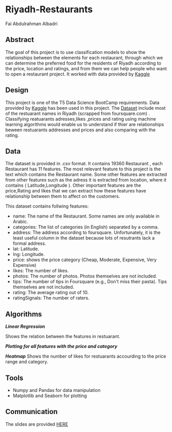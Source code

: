 # Riyadh-Restaurants
Fai Abdulrahman Albadri

 ## Abstract
 
The goal of this project is to use classification models to show the relationships between the elements for each restaurant, through which we can determine the preferred food for the residents of Riyadh according to the price, location and ratings, and from them we can help people who want to open a restaurant project. It worked with data provided by [Kaggle](https://www.kaggle.com/)
 
 
 ## Design
 This project is one of the T5 Data Science BootCamp requirements. Data provided by [Kaggle](https://www.kaggle.com/) has been used in this project. The [Dataset](https://www.kaggle.com/fahd09/riyadh-restaurants-20k?select=riyadh_resturants_clean.csv) include most of the restuarant names in Riyadh (scrapped from foursquare.com) . Classifying reatuarants adresses,likes ,prices and rating using machine learning algorithms would enable us to understand if thier are relationships beween restuarants addresses and prices and also comparing with the rating.
 ## Data
 The dataset is provided in .csv format. It contains 19360 Restaurant , each Restaurant has 11 features. The most relevant feature to this project is the text which contains the Restaurant name. Some other features are extracted from other features such as the adress it is extracted from location, where it contains ( Latitude,Longitude ). Other important features are the price,Rating and likes that we can extract how these features have relationship between them to affect on the customers.
 
 This dataset contains follwing features:

- name: The name of the Restaurant. Some names are only available in Arabic.
- categories: The list of categories (in English) separated by a comma.
- address: The address according to foursquare. Unfortunately, it is the least useful column in the dataset because lots of resutrants lack a formal address.
- lat: Latitude.
- lng: Longitude.
- price: shows the price category (Cheap, Moderate, Expensive, Very Expensive)
- likes: The number of likes.
- photos: The number of photos. Photos themselves are not included.
- tips: The number of tips in Foursquare (e.g., Don't miss their pasta). Tips themselves are not included.
- rating: The average rating out of 10.
- ratingSignals: The number of raters.

 ## Algorithms
 
 ***Linear Regression***
 
Shows the relation between the features in restuarant.

***Plotting for all features with the price and category***

***Heatmap***
Shows the number of likes for restuarants accourding to the price range and category.

 ## Tools
 
 - Numpy and Pandas for data manipulation
- Matplotlib and Seaborn for plotting

 ## Communication
 The slides are provided [HERE](https://github.com/fai-Albadri/Saudi-Arabia-Restuarants/blob/3fedfbb0805721c10798e508acea10596a9ccb5a/Project%20Presentation.pptx)
